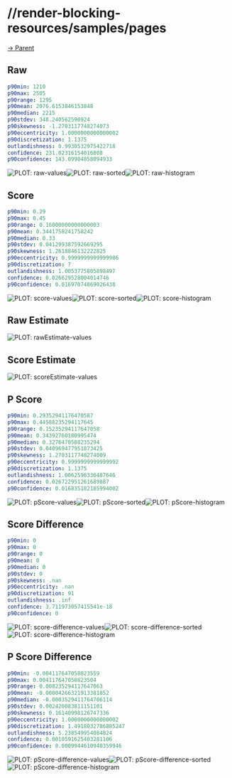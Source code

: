 
# //render-blocking-resources/samples/pages

[→ Parent](../..)


## Raw


```yaml
p90min: 1210
p90max: 2505
p90range: 1295
p90mean: 2076.6153846153848
p90median: 2215
p90stdev: 348.240562590924
p90skewness: -1.2703117748274073
p90eccentricity: 1.0000000000000002
p90discretization: 1.1375
outlandishness: 0.9930532975422718
confidence: 231.02316154016808
p90confidence: 143.09904858094933

```

![PLOT: raw-values](./raw/values.svg)![PLOT: raw-sorted](./raw/sorted.svg)![PLOT: raw-histogram](./raw/histogram.svg)
## Score


```yaml
p90min: 0.29
p90max: 0.45
p90range: 0.16000000000000003
p90mean: 0.3441758241758242
p90median: 0.33
p90stdev: 0.041299387592669295
p90skewness: 1.2618846132222825
p90eccentricity: 0.9999999999999986
p90discretization: 7
outlandishness: 1.0053775805898497
confidence: 0.026629528004014746
p90confidence: 0.01697074869026438

```

![PLOT: score-values](./score/values.svg)![PLOT: score-sorted](./score/sorted.svg)![PLOT: score-histogram](./score/histogram.svg)
## Raw Estimate

![PLOT: rawEstimate-values](./rawEstimate/values.svg)
## Score Estimate

![PLOT: scoreEstimate-values](./scoreEstimate/values.svg)
## P Score


```yaml
p90min: 0.29352941176470587
p90max: 0.44588235294117645
p90range: 0.15235294117647058
p90mean: 0.34392760180995474
p90median: 0.3276470588235294
p90stdev: 0.040969477951873425
p90skewness: 1.2703117748274009
p90eccentricity: 0.9999999999999992
p90discretization: 1.1375
outlandishness: 1.0062596336487646
confidence: 0.026722951261689887
p90confidence: 0.016835182185994002

```

![PLOT: pScore-values](./pScore/values.svg)![PLOT: pScore-sorted](./pScore/sorted.svg)![PLOT: pScore-histogram](./pScore/histogram.svg)
## Score Difference


```yaml
p90min: 0
p90max: 0
p90range: 0
p90mean: 0
p90median: 0
p90stdev: 0
p90skewness: .nan
p90eccentricity: .nan
p90discretization: 91
outlandishness: .inf
confidence: 3.711973057415541e-18
p90confidence: 0

```

![PLOT: score-difference-values](./score-difference/values.svg)![PLOT: score-difference-sorted](./score-difference/sorted.svg)![PLOT: score-difference-histogram](./score-difference/histogram.svg)
## P Score Difference


```yaml
p90min: -0.004117647058823559
p90max: 0.004117647058823504
p90range: 0.008235294117647063
p90mean: -0.00004266321913381852
p90median: -0.0003529411764706114
p90stdev: 0.002420083811151101
p90skewness: 0.16140998126747336
p90eccentricity: 1.0000000000000002
p90discretization: 1.4918032786885247
outlandishness: 5.238549954084824
confidence: 0.0010591625403281106
p90confidence: 0.0009944610940359946

```

![PLOT: pScore-difference-values](./pScore-difference/values.svg)![PLOT: pScore-difference-sorted](./pScore-difference/sorted.svg)![PLOT: pScore-difference-histogram](./pScore-difference/histogram.svg)